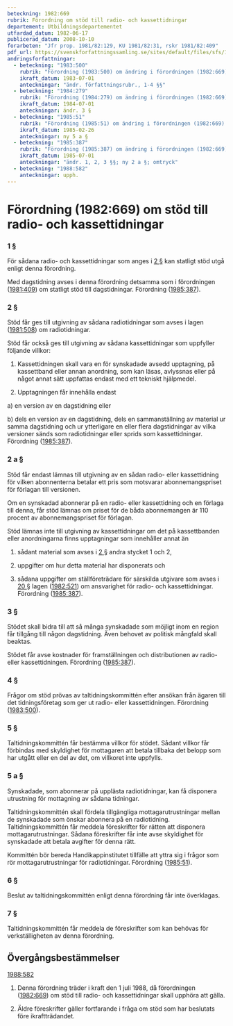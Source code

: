 ```yaml
---
beteckning: 1982:669
rubrik: Förordning om stöd till radio- och kassettidningar
departement: Utbildningsdepartementet
utfardad_datum: 1982-06-17
publicerad_datum: 2008-10-10
forarbeten: "Jfr prop. 1981/82:129, KU 1981/82:31, rskr 1981/82:409"
pdf_url: https://svenskforfattningssamling.se/sites/default/files/sfs/1982-06/SFS1982-669.pdf
andringsforfattningar:
  - beteckning: "1983:500"
    rubrik: "Förordning (1983:500) om ändring i förordningen (1982:669) om stöd till tal- tidningar"
    ikraft_datum: 1983-07-01
    anteckningar: "ändr. författningsrubr., 1-4 §§"
  - beteckning: "1984:279"
    rubrik: "Förordning (1984:279) om ändring i förordningen (1982:669) om stöd till radio- och kassettidningar"
    ikraft_datum: 1984-07-01
    anteckningar: ändr. 3 §
  - beteckning: "1985:51"
    rubrik: "Förordning (1985:51) om ändring i förordningen (1982:669) om stöd till radio- och kassettidningar"
    ikraft_datum: 1985-02-26
    anteckningar: ny 5 a §
  - beteckning: "1985:387"
    rubrik: "Förordning (1985:387) om ändring i förordningen (1982:669) om stöd till radio- och kassettidningar"
    ikraft_datum: 1985-07-01
    anteckningar: "ändr. 1, 2, 3 §§; ny 2 a §; omtryck"
  - beteckning: "1988:582"
    anteckningar: upph.
---
```


# Förordning (1982:669) om stöd till radio- och kassettidningar

### 1 §

För sådana radio- och kassettidningar som anges i [2 §](#2) kan statligt stöd utgå enligt denna förordning.

Med dagstidning avses i denna förordning detsamma som i förordningen ([1981:409](https://selex.se/eli/sfs/1981/409)) om statligt stöd till dagstidningar. Förordning ([1985:387](https://selex.se/eli/sfs/1985/387)).

### 2 §

Stöd får ges till utgivning av sådana radiotidningar som avses i lagen ([1981:508](https://selex.se/eli/sfs/1981/508)) om radiotidningar.

Stöd får också ges till utgivning av sådana kassettidningar som uppfyller följande villkor:

1. Kassettidningen skall vara en för synskadade avsedd upptagning, på kassettband eller annan anordning, som kan läsas, avlyssnas eller på något annat sätt uppfattas endast med ett tekniskt hjälpmedel.

2. Upptagningen får innehålla endast

a) en version av en dagstidning eller

b) dels en version av en dagstidning, dels en sammanställning av material ur samma dagstidning och ur ytterligare en eller flera dagstidningar av vilka versioner sänds som radiotidningar eller sprids som kassettidningar. Förordning ([1985:387](https://selex.se/eli/sfs/1985/387)).

### 2 a §

Stöd får endast lämnas till utgivning av en sådan radio- eller kassettidning för vilken abonnenterna betalar ett pris som motsvarar abonnemangspriset för förlagan till versionen.

Om en synskadad abonnerar på en radio- eller kassettidning och en förlaga till denna, får stöd lämnas om priset för de båda abonnemangen är 110 procent av abonnemangspriset för förlagan.

Stöd lämnas inte till utgivning av kassettidningar om det på kassettbanden eller anordningarna finns upptagningar som innehåller annat än

1. sådant material som avses i [2 §](#2) andra stycket 1 och 2,

2. uppgifter om hur detta material har disponerats och

3. sådana uppgifter om ställföreträdare för särskilda utgivare som avses i [20 §](#20) lagen ([1982:521](https://selex.se/eli/sfs/1982/521)) om ansvarighet för radio- och kassettidningar. Förordning ([1985:387](https://selex.se/eli/sfs/1985/387)).

### 3 §

Stödet skall bidra till att så många synskadade som möjligt inom en region får tillgång till någon dagstidning. Även behovet av politisk mångfald skall beaktas.

Stödet får avse kostnader för framställningen och distributionen av radio- eller kassettidningen. Förordning ([1985:387](https://selex.se/eli/sfs/1985/387)).

### 4 §

Frågor om stöd prövas av taltidningskommittén efter ansökan från ägaren till det tidningsföretag som ger ut radio- eller kassettidningen. Förordning ([1983:500](https://selex.se/eli/sfs/1983/500)).

### 5 §

Taltidningskommittén får bestämma villkor för stödet. Sådant villkor får förbindas med skyldighet för mottagaren att betala tillbaka det belopp som har utgått eller en del av det, om villkoret inte uppfylls.

### 5 a §

Synskadade, som abonnerar på upplästa radiotidningar, kan få disponera utrustning för mottagning av sådana tidningar.

Taltidningskommittén skall fördela tillgängliga mottagarutrustningar mellan de synskadade som önskar abonnera på en radiotidning. Taltidningskommittén får meddela föreskrifter för rätten att disponera mottagarutrustningar. Sådana föreskrifter får inte avse skyldighet för synskadade att betala avgifter för denna rätt.

Kommittén bör bereda Handikappinstitutet tillfälle att yttra sig i frågor som rör mottagarutrustningar för radiotidningar. Förordning ([1985:51](https://selex.se/eli/sfs/1985/51)).

### 6 §

Beslut av taltidningskommittén enligt denna förordning får inte överklagas.

### 7 §

Taltidningskommittén får meddela de föreskrifter som kan behövas för verkställigheten av denna förordning.

## Övergångsbestämmelser

[1988:582](https://selex.se/eli/sfs/1988/582)

1. Denna förordning träder i kraft den 1 juli 1988, då förordningen ([1982:669](https://selex.se/eli/sfs/1982/669)) om stöd till radio- och kassettidningar skall upphöra att gälla.

2. Äldre föreskrifter gäller fortfarande i fråga om stöd som har beslutats före ikraftträdandet.